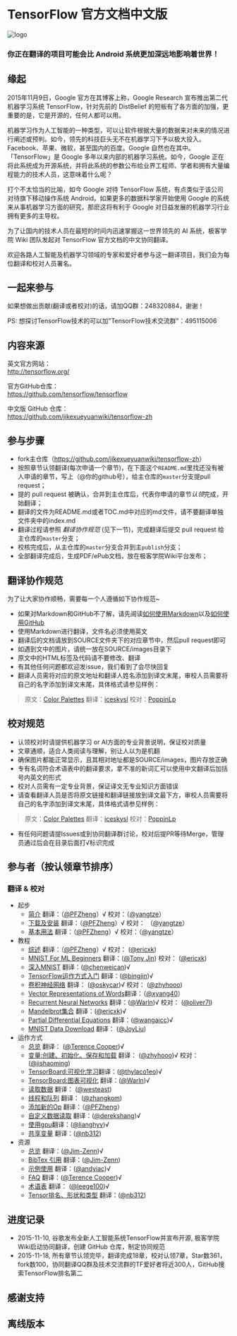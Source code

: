 
# TensorFlow 官方文档中文版

![logo](SOURCE/images/tensorflow_logo.png)

### 你正在翻译的项目可能会比 Android 系统更加深远地影响着世界！


## 缘起 

2015年11月9日，Google 官方在其博客上称，Google Research 宣布推出第二代机器学习系统 TensorFlow，针对先前的 DistBelief 的短板有了各方面的加强，更重要的是，它是开源的，任何人都可以用。

机器学习作为人工智能的一种类型，可以让软件根据大量的数据来对未来的情况进行阐述或预判。如今，领先的科技巨头无不在机器学习下予以极大投入。Facebook、苹果、微软，甚至国内的百度。Google 自然也在其中。「TensorFlow」是 Google 多年以来内部的机器学习系统。如今，Google 正在将此系统成为开源系统，并将此系统的参数公布给业界工程师、学者和拥有大量编程能力的技术人员，这意味着什么呢？

打个不太恰当的比喻，如今 Google 对待 TensorFlow 系统，有点类似于该公司对待旗下移动操作系统 Android。如果更多的数据科学家开始使用 Google 的系统来从事机器学习方面的研究，那麽这将有利于 Google 对日益发展的机器学习行业拥有更多的主导权。

为了让国内的技术人员在最短的时间内迅速掌握这一世界领先的 AI 系统，极客学院 Wiki 团队发起对 TensorFlow 官方文档的中文协同翻译。

欢迎各路人工智能及机器学习领域的专家和爱好者参与这一翻译项目，我们会为每位翻译和校对人员署名。

## 一起来参与

如果想做出贡献(翻译或者校对)的话，请加QQ群：248320884，谢谢！

PS: 想探讨TensorFlow技术的可以加"TensorFlow技术交流群"：495115006

## 内容来源

英文官方网站：     
<http://tensorflow.org/>

官方GitHub仓库：   
<https://github.com/tensorflow/tensorflow>

中文版 GitHub 仓库：  
<https://github.com/jikexueyuanwiki/tensorflow-zh>

## 参与步骤

* fork主仓库（<https://github.com/jikexueyuanwiki/tensorflow-zh>）
* 按照章节认领翻译(每次申请一个章节)，在下面这个`README.md`里找还没有被人申请的章节，写上（@你的github号），给主仓库的`master`分支提pull request；
* 提的 pull request 被确认，合并到主仓库后，代表你申请的章节*认领*完成，开始翻译；
* 翻译的文件为README.md或者TOC.md中对应的md文件，请不要翻译单独文件夹中的index.md
* 翻译过程请参照 *翻译协作规范* (见下一节)，完成翻译后提交 pull request 给主仓库的`master`分支；
* 校核完成后，从主仓库的`master`分支合并到主`publish`分支；
* 全部翻译完成后，生成PDF/ePub文档，放在极客学院Wiki平台发布；

## 翻译协作规范   

为了让大家协作顺畅，需要每一个人遵循如下协作规范~

- 如果对Markdown和GitHub不了解，请先阅读[如何使用Markdown](markdown.md)以及[如何使用GitHub](learn-github.md)
- 使用Markdown进行翻译，文件名必须使用英文
- 翻译后的文档请放到SOURCE文件夹下的对应章节中，然后pull request即可
- 如遇到文中的图片，请统一放在SOURCE/images目录下
- 原文中的HTML标签及代码请不要修改、翻译
- 有其他任何问题都欢迎发issue，我们看到了会尽快回复
- 翻译人员需将对应的原文地址和翻译人姓名添加到译文末尾，审校人员需要将自己的名字添加到译文末尾，具体格式请参见样例：   

> 原文：[Color Palettes](http://www.google.com/design/spec/resources/color-palettes.html)  翻译：[iceskysl](https://github.com/iceskysl)  校对：[PoppinLp](https://github.com/poppinlp)   

## 校对规范

- 认领校对时请提供机器学习 or AI方面的专业背景说明，保证校对质量
- 文章通顺，适合人类阅读与理解，别让人以为是机翻
- 确保图片都能正常显示，且其相对地址都是SOURCE/images，图片存放正确
- 专有名词符合术语表中的翻译要求，拿不准的新词汇可以使用中文翻译后加括号内英文的形式
- 校对人员需有一定专业背景，保证译文无专业知识方面错误
- 请查看翻译人员是否将原文链接和翻译链接放到译文最下方，审校人员需要将自己的名字添加到译文末尾，具体格式请参见样例：   

> 原文：[Color Palettes](http://www.google.com/design/spec/resources/color-palettes.html)  翻译：[iceskysl](https://github.com/iceskysl)  校对：[PoppinLp](https://github.com/poppinlp)   

- 有任何问题请提Issues或到协同翻译群讨论，校对后提PR等待Merge，管理员通过后会在目录后面打√标识完成

## 参与者（按认领章节排序）

### 翻译 & 校对

- 起步
  - [简介](SOURCE/get_started/introduction.md) 翻译：（[@PFZheng](https://github.com/PFZheng)）√ 校对：（[@yangtze](https://github.com/sstruct)）
  - [下载及安装](SOURCE/get_started/os_setup.md) 翻译：（[@PFZheng](https://github.com/PFZheng)）√ 校对： （[@yangtze](https://github.com/sstruct)）
  - [基本用法](SOURCE/get_started/basic_usage.md) 翻译：（[@PFZheng](https://github.com/PFZheng)）√ 校对：（[@yangtze](https://github.com/sstruct)）
- 教程
  - [综述](SOURCE/tutorials/overview.md) 翻译：（[@PFZheng](https://github.com/PFZheng)）√ 校对： ([@ericxk](https://github.com/ericxk))
  - [MNIST For ML Beginners](SOURCE/tutorials/mnist_beginners.md) 翻译：([@Tony Jin](https://github.com/linbojin)) 校对： ([@ericxk](https://github.com/ericxk))
  - [深入MNIST](SOURCE/tutorials/mnist_pros.md) 翻译：([@chenweican](https://github.com/chenweican))√
  - [TensorFlow运作方式入门](SOURCE/tutorials/mnist_tf.md) 翻译：([@bingjin](https://github.com/bingjin))√
  - [卷积神经网络](SOURCE/tutorials/deep_cnn.md) 翻译： ([@oskycar](https://github.com/oskycar))√  校对： ([@zhyhooo](https://github.com/zhyhooo))
  - [Vector Representations of Words](SOURCE/tutorials/word2vec.md)翻译：（[@xyang40](https://github.com/xyang40)）
  - [Recurrent Neural Networks](SOURCE/tutorials/recurrent.md) 翻译：([@Warln](https://github.com/Warln))√ 校对： ([@oliver7l](https://github.com/oliver7l))
  - [Mandelbrot集合](SOURCE/tutorials/mandelbrot.md) 翻译：([@ericxk](https://github.com/ericxk))√
  - [Partial Differential Equations](SOURCE/tutorials/pdes.md) 翻译：([@wangaicc](https://github.com/wangaicc))√
  - [MNIST Data Download](SOURCE/tutorials/mnist_download.md) 翻译： ([@JoyLiu](https://github.com/fengsehng))
- 运作方式
  - [总览](SOURCE/how_tos/overview.md) 翻译： ([@Terence Cooper](https://github.com/TerenceCooper))√
  - [变量:创建、初始化、保存和加载](SOURCE/how_tos/variables.md) 翻译： ([@zhyhooo](https://github.com/zhyhooo))√ 校对： ([@jishaoming](https://github.com/jishaoming))
  - [TensorBoard:可视化学习](SOURCE/how_tos/summaries_and_tensorboard.md)翻译：([@thylaco1eo](https://github.com/thylaco1eo))√
  - [TensorBoard:图表可视化](SOURCE/how_tos/graph_viz.md)  翻译：([@Warln](https://github.com/Warln))√
  - [读取数据](SOURCE/how_tos/reading_data.md)  翻译： ([@westeast](https://github.com/westeast))
  - [线程和队列](SOURCE/how_tos/threading_and_queues.md) 翻译： ([@zhangkom](https://github.com/zhangkom))
  - [添加新的Op](SOURCE/how_tos/adding_an_op.md) 翻译：（[@PFZheng](https://github.com/PFZheng)）
  - [自定义数据读取](SOURCE/how_tos/new_data_formats.md) 翻译：([@derekshang](https://github.com/derekshang))√
  - [使用gpu](SOURCE/how_tos/using_gpu.md)翻译：([@lianghyv](https://github.com/lianghyv))√ 
  - [共享变量](SOURCE/how_tos/variable_scope.md) 翻译：([@nb312](https://github.com/nb312))
- 资源
  - [总览](SOURCE/resources/overview.md) 翻译：([@Jim-Zenn](https://github.com/Jim-Zenn))√
  - [BibTex 引用](SOURCE/resources/bib.md) 翻译：([@Jim-Zenn](https://github.com/Jim-Zenn))
  - [示例使用](SOURCE/resources/uses.md) 翻译：([@andyiac](https://github.com/andyiac))√
  - [FAQ](SOURCE/resources/faq.md) 翻译：([@Terence Cooper](https://github.com/TerenceCooper))√
  - [术语表](SOURCE/resources/glossary.md) 翻译： ([@leege100](https://github.com/leege100))√
  - [Tensor排名、形状和类型](SOURCE/resources/dims_types.md) 翻译：([@nb312](https://github.com/nb312))


## 进度记录

- 2015-11-10, 谷歌发布全新人工智能系统TensorFlow并宣布开源, 极客学院Wiki启动协同翻译，创建 GitHub 仓库，制定协同规范 
- 2015-11-18, 所有章节认领完毕，翻译完成18章，校对认领7章，Star数361，fork数100，协同翻译QQ群及技术交流群的TF爱好者将近300人，GitHub搜索TensorFlow排名第二

## 感谢支持

## 离线版本

